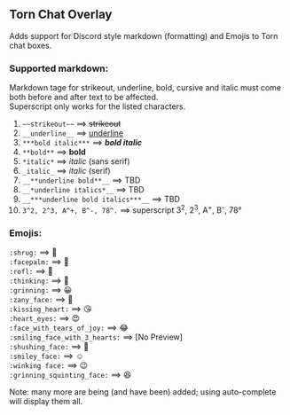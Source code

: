 ## Torn Chat Overlay

Adds support for Discord style markdown (formatting) and Emojis to Torn chat boxes.

### Supported markdown:

Markdown tage for strikeout, underline, bold, cursive and italic must come both before and after text to be affected.<br>
Superscript only works for the listed characters.<br>


1. ``~~strikeout~~`` ==> ~~strikeout~~
2. ``__underline__`` ==> <ins>underline</ins>
3. ``***bold italic***`` ==> ***bold italic***
3. ``**bold**`` ==> **bold**
4. ``*italic*`` ==> *italic* (sans serif)
5. ``_italic_`` ==> _italic_ (serif)
6. ``__**underline bold**__`` ==> TBD
7. ``__*underline italics*__`` ==> TBD
8. ``__***underline bold italics***__`` ==> TBD 
9. ``3^2, 2^3, A^+, B^-, 78^.`` ==> superscript 3<sup>2</sup>, 2<sup>3</sup>, A<sup>+</sup>, B<sup>-</sup>, 78&deg;


### Emojis:

``:shrug:`` ==> :shrug: <br>
``:facepalm:`` ==> :facepalm: <br>
``:rofl:`` ==> :rofl: <br>
``:thinking:`` ==> :thinking: <br>
``:grinning:`` ==> :grinning: <br>
``:zany_face:`` ==> :zany_face: <br>
``:kissing_heart:`` ==> :kissing_heart: <br>
``:heart_eyes:`` ==> :heart_eyes: <br>
``:face_with_tears_of_joy:`` ==> 😂 <br>
``:smiling_face_with_3_hearts:`` ==> [No Preview] <br>
``:shushing_face:`` ==> :shushing_face: <br>
``:smiley_face:`` ==> ☺ <br>
``:winking face:`` ==> 😉 <br>
``:grinning_squinting_face:`` ==> 😆 <br>

Note: many more are being (and have been) added; using auto-complete will display them all.


